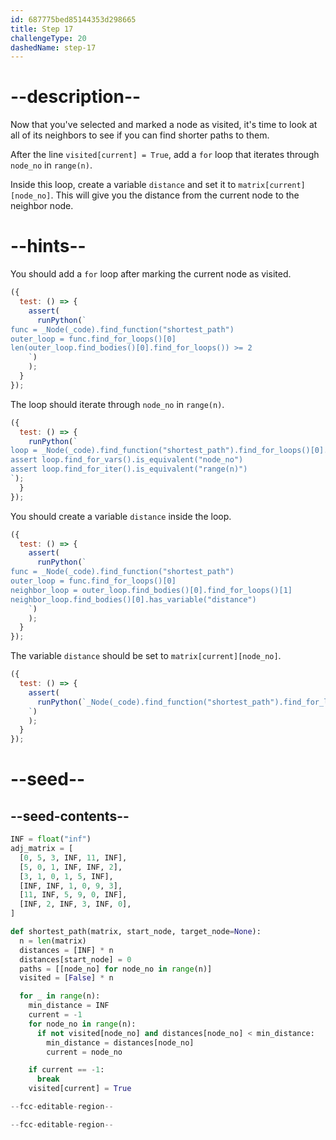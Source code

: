```yaml
---
id: 687775bed85144353d298665
title: Step 17
challengeType: 20
dashedName: step-17
---
```


# --description--

Now that you've selected and marked a node as visited, it's time to look at all of its neighbors to see if you can find shorter paths to them.

After the line `visited[current] = True`, add a `for` loop that iterates through `node_no` in `range(n)`.

Inside this loop, create a variable `distance` and set it to `matrix[current][node_no]`. This will give you the distance from the current node to the neighbor node.

# --hints--

You should add a `for` loop after marking the current node as visited.

```js
({
  test: () => {
    assert(
      runPython(`
func = _Node(_code).find_function("shortest_path")
outer_loop = func.find_for_loops()[0]
len(outer_loop.find_bodies()[0].find_for_loops()) >= 2
    `)
    );
  }
});
```

The loop should iterate through `node_no` in `range(n)`.

```js
({
  test: () => {
    runPython(`  
loop = _Node(_code).find_function("shortest_path").find_for_loops()[0].find_bodies()[0].find_for_loops()[1]  
assert loop.find_for_vars().is_equivalent("node_no")  
assert loop.find_for_iter().is_equivalent("range(n)")  
`);
  }
});
```

You should create a variable `distance` inside the loop.

```js
({
  test: () => {
    assert(
      runPython(`
func = _Node(_code).find_function("shortest_path")
outer_loop = func.find_for_loops()[0]
neighbor_loop = outer_loop.find_bodies()[0].find_for_loops()[1]
neighbor_loop.find_bodies()[0].has_variable("distance")
    `)
    );
  }
});
```

The variable `distance` should be set to `matrix[current][node_no]`.

```js
({
  test: () => {
    assert(
      runPython(`_Node(_code).find_function("shortest_path").find_for_loops()[0].find_bodies()[0].find_for_loops()[1].find_bodies()[0].is_equivalent("distance = matrix[current][node_no]")
    `)
    );
  }
});
```

# --seed--

## --seed-contents--

```py
INF = float("inf")
adj_matrix = [
  [0, 5, 3, INF, 11, INF],
  [5, 0, 1, INF, INF, 2],
  [3, 1, 0, 1, 5, INF],
  [INF, INF, 1, 0, 9, 3],
  [11, INF, 5, 9, 0, INF],
  [INF, 2, INF, 3, INF, 0],
]

def shortest_path(matrix, start_node, target_node=None):
  n = len(matrix)
  distances = [INF] * n
  distances[start_node] = 0
  paths = [[node_no] for node_no in range(n)]
  visited = [False] * n

  for _ in range(n):
    min_distance = INF
    current = -1
    for node_no in range(n):
      if not visited[node_no] and distances[node_no] < min_distance:
        min_distance = distances[node_no]
        current = node_no

    if current == -1:
      break
    visited[current] = True

--fcc-editable-region--

--fcc-editable-region--
```
